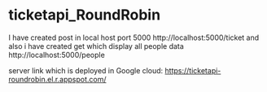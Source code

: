 ﻿# ticketapi_RoundRobin

I have created post in local host port 5000 http://localhost:5000/ticket and also i have created get which display all people data http://localhost:5000/people


server link which is deployed in Google cloud: https://ticketapi-roundrobin.el.r.appspot.com/
